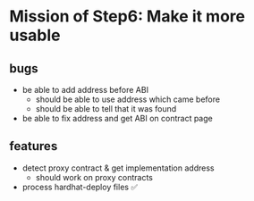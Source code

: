 # Mission of Step6: Make it more usable

## bugs
- be able to add address before ABI
  - should be able to use address which came before
  - should be able to tell that it was found
- be able to fix address and get ABI on contract page

## features
- detect proxy contract & get implementation address
  - should work on proxy contracts
- process hardhat-deploy files ✅
